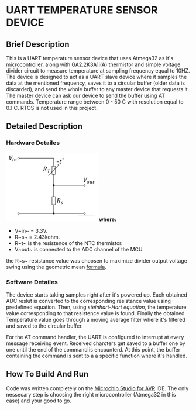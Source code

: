 # UART TEMPERATURE SENSOR DEVICE

## Brief Description
This is a UART temperature sensor device that uses Atmega32 as it's microcontroller, along with [GA2.2K3A1i(A)](https://www.te.com/commerce/DocumentDelivery/DDEController?Action=showdoc&DocId=Data+Sheet%7FGA2.2K3A1i%7FA%7Fpdf%7FEnglish%7FENG_DS_GA2.2K3A1i_A.pdf%7F11028086-00) thermistor and simple voltage divider circuit to measure temperature at sampling frequency equal to 10HZ. The device is designed to act as a UART slave device where it samples the data at the mentioned frequency, saves it to a circular buffer (older data is discarded), and send the whole buffer to any master device that requests it. The master device can ask our device to send the buffer using AT commands. Temperature range between 0 - 50 C with resolution equal to 0.1 C. RTOS is not used in this project.

## Detailed Description 

### Hardware Detailes
![schematic](ex.jpeg "Title") 
**where:**
* V~in~ = 3.3V.
* R~s~ = 2.43kohm.
* R~t~ is the resistence of the NTC thermistor.
* V~out~ is connected to the ADC channel of the MCU.

the R~s~ resistance value was choosen to maximize divider output voltage swing using the geometric mean [formula](https://electronics.stackexchange.com/questions/604169/choosing-register-value-for-ntc-with-voltage-divider).


### Software Detailes
The device starts taking samples right after it's powered up. Each obtained ADC reslut is converted to the corresponding resistance value using predefined equation. Then, using *steinhart-Hart equation*, the temperature value corresponding to that resistence value is found. Finally the obtained Temperature value goes through a moving average filter where it's filtered and saved to the circular buffer. 

For the AT command handler, the UART is configured to interrupt at every message receiving event. Received charcters get saved to a buffer one by one until the end of the command is encounterd. At this point, the buffer containing the command is sent to a a specific function where it's handled.


## How To Build And Run
Code was written completely on the [Microchip Studio for AVR](https://www.microchip.com/en-us/tools-resources/develop/microchip-studio) IDE. The only nessecary step is choosing the right microcontroller (Atmega32 in this case) and your good to go.


